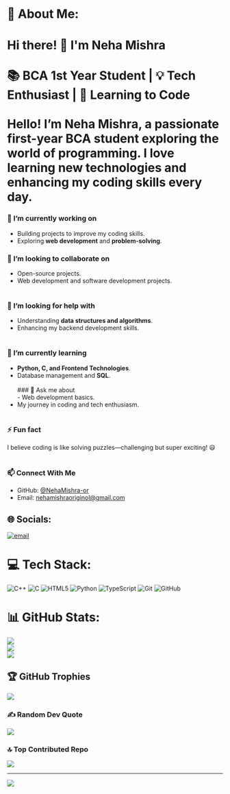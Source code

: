 # 💫 About Me:
# Hi there! 👋 I'm Neha Mishra<br><br>📚 **BCA 1st Year Student**  |  💡 **Tech Enthusiast**  |  🌱 **Learning to Code**<br><br>Hello! I’m Neha Mishra, a passionate first-year BCA student exploring the world of programming. I love learning new technologies and enhancing my coding skills every day.

###  🔭 I’m currently working on 
- Building projects to improve my coding skills.
- Exploring **web development** and **problem-solving**.

 ### 👯 I’m looking to collaborate on 
 - Open-source projects.<br>
 - Web development and software development projects.<br><br>
 
 ### 🤝 I’m looking for help with<br>
 - Understanding **data structures and algorithms**.<br>
 - Enhancing my backend development skills.<br><br>
 
 ### 🌱 I’m currently learning<br>
 - **Python, C, and Frontend Technologies**.<br>
 - Database management and **SQL**.<br><br>### 💬 Ask me about<br>- Web development basics.<br>
 - My journey in coding and tech enthusiasm.<br><br>

### ⚡ Fun fact<br>
I believe coding is like solving puzzles—challenging but super exciting! 😃<br><br>
### 📫 Connect With Me<br>
- GitHub: [@NehaMishra-or](https://github.com/NehaMishra-or)<br>
- Email: [nehamishraoriginol@gmail.com](mailto:nehamishraoriginol@gmail.com) 


## 🌐 Socials:
[![email](https://img.shields.io/badge/Email-D14836?logo=gmail&logoColor=white)](mailto:nehamishraoriginol@gmail.com) 

# 💻 Tech Stack:
![C++](https://img.shields.io/badge/c++-%2300599C.svg?style=for-the-badge&logo=c%2B%2B&logoColor=white) ![C](https://img.shields.io/badge/c-%2300599C.svg?style=for-the-badge&logo=c&logoColor=white) ![HTML5](https://img.shields.io/badge/html5-%23E34F26.svg?style=for-the-badge&logo=html5&logoColor=white) ![Python](https://img.shields.io/badge/python-3670A0?style=for-the-badge&logo=python&logoColor=ffdd54) ![TypeScript](https://img.shields.io/badge/typescript-%23007ACC.svg?style=for-the-badge&logo=typescript&logoColor=white) ![Git](https://img.shields.io/badge/git-%23F05033.svg?style=for-the-badge&logo=git&logoColor=white) ![GitHub](https://img.shields.io/badge/github-%23121011.svg?style=for-the-badge&logo=github&logoColor=white)
# 📊 GitHub Stats:
![](https://github-readme-stats.vercel.app/api?username=NehaMishra-or&theme=dark&hide_border=false&include_all_commits=false&count_private=false)<br/>
![](https://nirzak-streak-stats.vercel.app/?user=NehaMishra-or&theme=dark&hide_border=false)<br/>
![](https://github-readme-stats.vercel.app/api/top-langs/?username=NehaMishra-or&theme=dark&hide_border=false&include_all_commits=false&count_private=false&layout=compact)

## 🏆 GitHub Trophies
![](https://github-profile-trophy.vercel.app/?username=NehaMishra-or&theme=radical&no-frame=false&no-bg=true&margin-w=4)

### ✍️ Random Dev Quote
![](https://quotes-github-readme.vercel.app/api?type=horizontal&theme=radical)

### 🔝 Top Contributed Repo
![](https://github-contributor-stats.vercel.app/api?username=NehaMishra-or&limit=5&theme=dark&combine_all_yearly_contributions=true)

---
[![](https://visitcount.itsvg.in/api?id=NehaMishra-or&icon=0&color=0)](https://visitcount.itsvg.in)

<!-- Proudly created with GPRM ( https://gprm.itsvg.in ) -->
